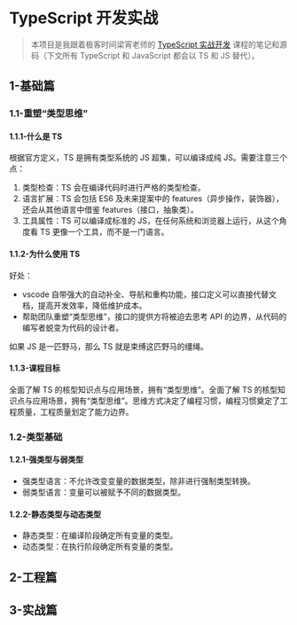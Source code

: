 # TypeScript 开发实战

> 本项目是我跟着极客时间梁宵老师的 [TypeScript 实战开发](https://time.geekbang.org/course/detail/100032201-108620) 课程的笔记和源码（下文所有 TypeScript 和 JavaScript 都会以 TS 和 JS 替代）。

## 1-基础篇

### 1.1-重塑“类型思维”

#### 1.1.1-什么是 TS

根据官方定义，TS 是拥有类型系统的 JS 超集，可以编译成纯 JS。需要注意三个点：

1. 类型检查：TS 会在编译代码时进行严格的类型检查。
2. 语言扩展：TS 会包括 ES6 及未来提案中的 features（异步操作，装饰器），还会从其他语言中借鉴 features（接口，抽象类）。
3. 工具属性：TS 可以编译成标准的 JS，在任何系统和浏览器上运行，从这个角度看 TS 更像一个工具，而不是一门语言。

#### 1.1.2-为什么使用 TS

好处：

* vscode 自带强大的自动补全、导航和重构功能，接口定义可以直接代替文档，提高开发效率，降低维护成本。
* 帮助团队重塑“类型思维”，接口的提供方将被迫去思考 API 的边界，从代码的编写者蜕变为代码的设计者。

如果 JS 是一匹野马，那么 TS 就是束缚这匹野马的缰绳。

#### 1.1.3-课程目标

全面了解 TS 的核型知识点与应用场景，拥有“类型思维”。全面了解 TS 的核型知识点与应用场景，拥有“类型思维”。思维方式决定了编程习惯，编程习惯奠定了工程质量，工程质量划定了能力边界。

### 1.2-类型基础

#### 1.2.1-强类型与弱类型

* 强类型语言：不允许改变变量的数据类型，除非进行强制类型转换。
* 弱类型语言：变量可以被赋予不同的数据类型。

#### 1.2.2-静态类型与动态类型

* 静态类型：在编译阶段确定所有变量的类型。
* 动态类型：在执行阶段确定所有变量的类型。

## 2-工程篇

## 3-实战篇
